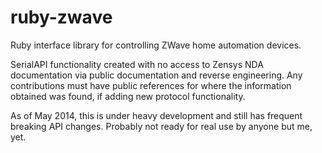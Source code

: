 ruby-zwave
==========

Ruby interface library for controlling ZWave home automation devices.

SerialAPI functionality created with no access to Zensys NDA documentation via
public documentation and reverse engineering.
Any contributions must have public references for where the information
obtained was found, if adding new protocol functionality.

As of May 2014, this is under heavy development and still has frequent breaking API changes. Probably not ready for real use by anyone but me, yet.
